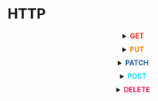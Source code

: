 # HTTP

<details style="text-align: center;">
<summary style="padding-bottom: 10px;"><b style="color: #D93221;">GET</b></summary>
<p style="color: #D52A92;">
HTTP метод GET используется для получения (или чтения) представления ресурса. В случае „удачного” (или не содержащего ошибок) адреса, GET возвращается представление ресурса в формате XML или JSON в сочетании с кодом состояния HTTP 200 (OK). В случае наличия ошибок обычно возвращается код 404 (NOT FOUND) или 400 (BAD REQUEST).
В соответствии спецификации HTTP, GET (так же как и HEAD) запросы используются только для чтения данных, не изменя их.<hr>Таким образом, при соблюдении данного соглашения, они считаются безопасными. То есть они могут использоваться без риска изменения данных, вне зависимости от того, один раз данные были получены, или же 10, или ни разу вовсе. GET (а также HEAD) запросы являются идемпотентными (тождественными), что подразумевает получение идентичных данных при использовании одних и тех же запросов (как при единичном обращении, так и при многократном).
Не стоит использовать GET для небезопасных операций над данными, при данном запросе они не должны быть модифицированы.
</p>
</details>

<details style="text-align: center;">
<summary style="padding-bottom: 10px;"><b style="color: #F58A12;">PUT</b></summary>
<p style="color: #19DEFF;">
Метод PUT обычно используется для предоставления возможности обновления ресурса. Тело запроса при отправке PUT-запроса к существующему ресурсу URI должно содержать обновленные данные оригинального ресурса (полностью, или только обновляемую часть).
Кроме того, PUT может быть использован для создания ресурса, в случае, когда идентификатор ресурса выбирает клиент, а не сервер. Или, если перефразировать — при отправке PUT запроса по адресу, содержащему не существующий идентификатор ресурса. Опять же, стоит помнить, что тело запроса должно быть модификацией оригинального ресурса. Многие считают это запутанным и непонятным. Соответственно, данную возможность метода PUT стоит использовать с осторожностью. Да и при крайней необходимости.
Для создания новых экземпляров ресурса предпочтительнее использование POST запроса. В данном случае, при создании экземпляра будет предоставлен корректный идентификатор экземпляра ресурса в возвращённых данных об экземпляре.<hr>
При успешном обновлении посредством выполнения PUT запроса возвращается код 200 (или 204 если не был передан какой-либо контент в теле ответа). Если PUT используется для создания экземпляра — обычно возвращают HTTP код 201 при успешном создании. Возвращать данные в ответ на запрос необязательно. Также не обязательно возвращать ссылку на экземпляр ресурса посредством заголовка `Location` по причине того, что клиент и так обладает идентификатором экземпляра ресурса
PUT не безопасная операция, так как вследствие её выполнения происходит модификация (или создание) экземпляров ресурса на стороне сервера, но этот метод идемпотентен. Другими словами, создание или обновление ресурса посредством отправки PUT запроса — ресурс не исчезнет, будет располагаться там же, где и был при первом обращении, а также, многократное выполнение одного и того же PUT запроса не изменит общего состояния системы (за исключением первого раза, но это обычно опускают из рассмотрения)
Если PUT запрос используется для увеличения счётчика просмотра конкретного ресурса — данный запрос уже не считается идемпотентным. Иногда такое происходит и считается достаточным задокументировать тот факт, что вызов не идемпотентен. Однако строго рекомендуется выдерживать идемпотентность PUT запроса.
</p>
</details>

<details style="text-align: center;">
<summary style="padding-bottom: 10px;"><b style="color: #296395;">PATCH</b></summary>
<p style="color: #D93221;">
PATCH запрос используется для **модификации** ресурса. PATCH запрос должен содержать только изменяемые данные ресурса, а не все его данные.
Это напимнает работу PUT запроса, но в теле запроса содержится набор инструкций описывающих как должен быть изменён ресурс, расположенный на сервере, для формирования новой версии. Это означает, что тело PATCH запроса должно содержать не просто изменения ресурса, а представлять из себя описание на языке внесения изменений (patch language) таких как JSON Patch или XML Patch.<hr>
PATCH запрос ни является безопасным, ни идемпотентным. Однако PATСH запрос может быть сформирован таким образом чтобы быть идемпотентным, что в свою очередь помогает предотвратить негативные последствия от коллизий между двумя PATCH запросами к одному и тому же ресурсу в один и тот же промежуток времени. Коллизии нескольких PATCH запросов могут быть более опасными чем коллизии PUT запросов, потому что некоторым форматам изменеий необходимо выполняться от известной базовой-точки или ресурс будет поврежден. Клиенты, использующие такой тип внесения изменений, должны использовать условный запрос на проверку изменения ресурса с момента последнего доступа клиента к нему. Например клиент может использовать ETag в заголовке If-Match в самом PATСH запросе.
</p>
</details>

<details style="text-align: center;">
<summary style="padding-bottom: 10px;"><b style="color: #19DEFF;">POST</b></summary>
<p style="color: #296395;">
POST запрос наиболее часто используется для создания новых ресурсов. На практике он используется для создания вложенных ресурсов. Другими словами, при создании нового ресурса, POST запрос отправляется к родительскому ресурсу и, таким образом, сервис берет на себя ответственность на установление связи создаваемого ресурса с родительским ресурсом, назначение новому ресурсу ID и т.п.<hr>
При успешном создании ресурса возвращается HTTP код 201, а также в заголовке `Location` передается адрес созданного ресурса.
POST не является безопасным или идемпотентным запросом. Потому рекомендуется его использование для не идемпотентных запросов. В результате выполнения идентичных POST запросов предоставляются сильно похожие, но не идентичные данные.
</p>
</details>

<details style="text-align: center;">
<summary style="padding-bottom: 10px;"><b style="color: #DF1D66;">DELETE</b></summary>
<p style="color: #F58A12;">
DELETE запрос крайне прост для понимания. Он используется для удаления ресурса, идентифицированного конкретным URI (ID).
При успешном удалении возвращается 200 (OK) код HTTP, совместно с телом ответа, содержащим данные удалённого ресурса (отрицательно сказывается на экономии трафика) или завернутые ответы (Смотрите "Возвращаемые данные"). Также возможно использование HTTP кода 204 (NO CONTENT) без тела ответа.<hr>
Согласно спецификации HTTP, DELETE запрос идемпотентен. Если вы выполняете DELETE запрос к ресурсу, он удаляется. Повторный DELETE запрос к ресурсу закончится также: ресурс удалён. Если DELETE запрос используется для декремента счётчика, DELETE запрос не является идемпотентным. Используйте POST для неидемпотентных операций.
Тем не менее, существует предостережение об идемпотентности DELETE. Повторный DELETE запрос к ресурсу часто сопровождается 404 (NOT FOUND) кодом HTTP по причине того, что ресурс уже удалён (например из базы данных) и более не доступен. Это делает DELETE операцию не идемпотентной, но это общепринятый компромисс на тот случай, если ресурс был удалён из базы данных, а не помечен, как удалённый.
</p>
</details>
